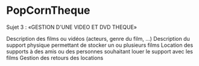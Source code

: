 PopCornTheque
===========

Sujet 3 : «GESTION D'UNE VIDEO ET DVD THEQUE»

Description des films ou vidéos (acteurs, genre du film, ...)
Description du support physique permettant de stocker un ou plusieurs films 
Location des supports à des amis ou des personnes souhaitant louer le support avec les films 
Gestion des retours des locations
